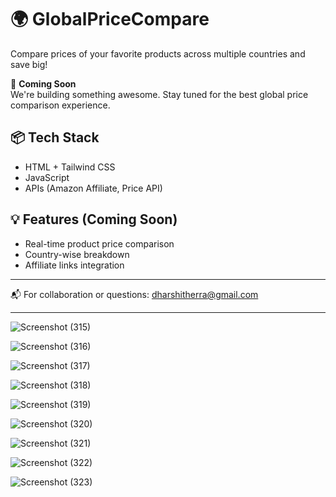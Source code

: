 # 🌍 GlobalPriceCompare

Compare prices of your favorite products across multiple countries and save big!

🚧 **Coming Soon**  
We're building something awesome. Stay tuned for the best global price comparison experience.

## 📦 Tech Stack
- HTML + Tailwind CSS
- JavaScript
- APIs (Amazon Affiliate, Price API)

## 💡 Features (Coming Soon)
- Real-time product price comparison
- Country-wise breakdown
- Affiliate links integration

---

📬 For collaboration or questions: [dharshitherra@gmail.com](mailto:dharshitherra@gmail.com)

---

![Screenshot (315)](https://github.com/user-attachments/assets/9e36d203-4c1e-4dd4-ba2d-18e317e422ca)

![Screenshot (316)](https://github.com/user-attachments/assets/1f14f6da-b850-4eaa-9c1e-c9543fdbf014)

![Screenshot (317)](https://github.com/user-attachments/assets/171643b9-bc95-4984-a9d9-78a88f2c5b24)

![Screenshot (318)](https://github.com/user-attachments/assets/d63cd7fd-6b6e-4934-a008-2e751e1ff735)

![Screenshot (319)](https://github.com/user-attachments/assets/5fa8a7fc-b1d1-47cd-81fb-e80cd131c4cf)

![Screenshot (320)](https://github.com/user-attachments/assets/7059d4e0-c85a-4d50-ab84-e203b7d1fa93)

![Screenshot (321)](https://github.com/user-attachments/assets/537d9b85-9337-4eed-bfea-ae0fa1d40b30)

![Screenshot (322)](https://github.com/user-attachments/assets/4eb69d9d-a697-4956-8425-198b83dad688)

![Screenshot (323)](https://github.com/user-attachments/assets/eacbf7f1-b9d6-4ff0-a923-d08e6cd0670f)
